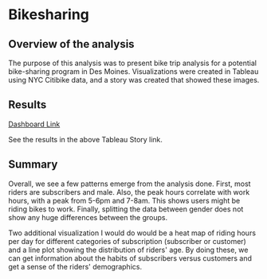 # Bikesharing

## Overview of the analysis

The purpose of this analysis was to present bike trip analysis for a potential bike-sharing program in Des Moines. Visualizations were created in Tableau using NYC Citibike data, and a story was created that showed these images.

## Results

[Dashboard Link](https://public.tableau.com/app/profile/bogeun.choi/viz/NYCCitibikeAnalysis_16233586247650/NYCCitibikeDataAnalysis "Dashboard Link")

See the results in the above Tableau Story link.

## Summary

Overall, we see a few patterns emerge from the analysis done. First, most riders are subscribers and male. Also, the peak hours correlate with work hours, with a peak from 5-6pm and 7-8am. This shows users might be riding bikes to work. Finally, splitting the data between gender does not show any huge differences between the groups. 

Two additional visualization I would do would be a heat map of riding hours per day for different categories of subscription (subscriber or customer) and a line plot showing the distribution of riders' age. By doing these, we can get information about the habits of subscribers versus customers and get a sense of the riders' demographics.